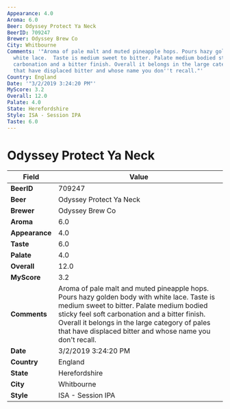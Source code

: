 ```yaml
---
Appearance: 4.0
Aroma: 6.0
Beer: Odyssey Protect Ya Neck
BeerID: 709247
Brewer: Odyssey Brew Co
City: Whitbourne
Comments: '"Aroma of pale malt and muted pineapple hops. Pours hazy golden body with
  white lace.  Taste is medium sweet to bitter. Palate medium bodied sticky feel soft
  carbonation and a bitter finish. Overall it belongs in the large category of pales
  that have displaced bitter and whose name you don''t recall."'
Country: England
Date: '"3/2/2019 3:24:20 PM"'
MyScore: 3.2
Overall: 12.0
Palate: 4.0
State: Herefordshire
Style: ISA - Session IPA
Taste: 6.0
---
```


# Odyssey Protect Ya Neck

| Field         | Value |
|---------------|-------|
| **BeerID** | 709247 |
| **Beer** | Odyssey Protect Ya Neck |
| **Brewer** | Odyssey Brew Co |
| **Aroma** | 6.0 |
| **Appearance** | 4.0 |
| **Taste** | 6.0 |
| **Palate** | 4.0 |
| **Overall** | 12.0 |
| **MyScore** | 3.2 |
| **Comments** | Aroma of pale malt and muted pineapple hops. Pours hazy golden body with white lace.  Taste is medium sweet to bitter. Palate medium bodied sticky feel soft carbonation and a bitter finish. Overall it belongs in the large category of pales that have displaced bitter and whose name you don't recall. |
| **Date** | 3/2/2019 3:24:20 PM |
| **Country** | England |
| **State** | Herefordshire |
| **City** | Whitbourne |
| **Style** | ISA - Session IPA |
